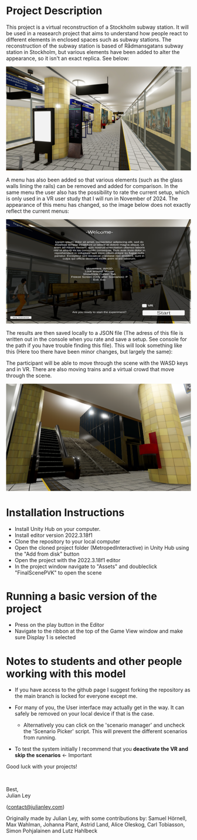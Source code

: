 # Project Description
This project is a virtual reconstruction of a Stockholm subway station. It will be used in a reasearch project that aims to understand how people react to different elements in enclosed spaces such as subway stations. 
The reconstruction of the subway station is based of Rådmansgatans subway station in Stockholm, but various elements have been added to alter the appearance, so it isn't an exact replica. See below:

![image](https://github.com/DonkeyKongLeif/MetropedInteractive-main/blob/main/IngameImage1.jpg)


A menu has also been added so that various elements (such as the glass walls lining the rails) can be removed and added for comparison. In the same menu the user also has the possibility to rate the current setup, which is only used in a VR user study that I will run in November of 2024. The appearance of this menu has changed, so the image below does not exactly reflect the current menus:

![image](https://github.com/DonkeyKongLeif/MetropedInteractive-main/blob/main/pvkmeny.jpg)


The results are then saved locally to a JSON file (The adress of this file is written out in the console when you rate and save a setup. See console for the path if you have trouble finding this file). This will look something like this (Here too there have been minor changes, but largely the same):

The participant will be able to move through the scene with the WASD keys and in VR.
There are also moving trains and a virtual crowd that move through the scene.

![image](https://github.com/DonkeyKongLeif/MetropedInteractive-main/blob/main/2025-05-16%20(1).png)

# Installation Instructions
- Install Unity Hub on your computer.
- Install editor version 2022.3.18f1
- Clone the repository to your local computer
- Open the cloned project folder (MetropedInteractive) in Unity Hub using the "Add from disk" button
- Open the project with the 2022.3.18f1 editor
- In the project window navigate to "Assets" and doubleclick "FinalScenePVK" to open the scene

# Running a basic version of the project
- Press on the play button in the Editor
- Navigate to the ribbon at the top of the Game View window and make sure Display 1 is selected

# Notes to students and other people working with this model

- If you have access to the github page I suggest forking the repository as the main branch is locked for everyone except me.
- For many of you, the User interface may actually get in the way. It can safely be removed on your local device if that is the case.
  - Alternatively you can click on the 'scenario manager' and uncheck the 'Scenario Picker' script. This will prevent the different scenarios from running.
 
- To test the system initially I recommend that you **deactivate the VR and skip the scenarios** <- Important


Good luck with your projects!

<br>

Best,<br>
Julian Ley

(contact@julianley.com)

Originally made by Julian Ley, with some contributions by: Samuel Hörnell, Max Wahlman, Johanna Plant, Astrid Land, Alice Oleskog, Carl Tobiasson, Simon Pohjalainen and Lutz Hahlbeck

